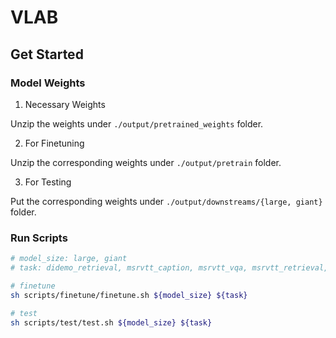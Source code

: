 # VLAB

## Get Started

### Model Weights

1. Necessary Weights

Unzip the weights under ```./output/pretrained_weights``` folder.

2. For Finetuning

Unzip the corresponding weights under ```./output/pretrain``` folder.

3. For Testing

Put the corresponding weights under ```./output/downstreams/{large, giant}``` folder.

### Run Scripts

```bash
# model_size: large, giant
# task: didemo_retrieval, msrvtt_caption, msrvtt_vqa, msrvtt_retrieval, msvd_caption, msvd_vqa, msvd_retrieval

# finetune
sh scripts/finetune/finetune.sh ${model_size} ${task}

# test
sh scripts/test/test.sh ${model_size} ${task}
```

